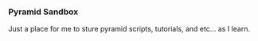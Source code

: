 ### Pyramid Sandbox

Just a place for me to sture pyramid scripts, tutorials, and etc... as I learn.